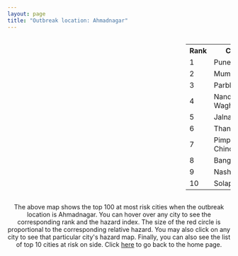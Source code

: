 ```yaml
---
layout: page
title: "Outbreak location: Ahmadnagar"
---
```

<div style="width: 100%; overflow: auto;">
<div style="width: 75%; float: left;">
<div id="mapid">
<script src="https://buda-magenta.github.io/hazard_map/load_map.js"></script>

<script>
var marker_outbreak = L.marker([19.250000, 74.750000],{"autoPan": true}).addTo(map); marker_outbreak.bindTooltip("Ahmadnagar").openTooltip();

var circle_1 = L.circle([18.521428, 73.854454], {"pane": "markerPane", "color": "red", "fill": true, "fillOpacity": 0.2, "fillRule": "evenodd", "lineCap": "round", "lineJoin": "round", "opacity": 1.0, "radius": 99929, "stroke": true, "weight": 3}).addTo(map);
circle_1.bindTooltip("Pune<br>rank: 1<br>hazard index: 0.099930")
circle_1.bindPopup('<a href="https://buda-magenta.github.io/hazard_map/Pune">Pune</a>')

var circle_2 = L.circle([19.075990, 72.877393], {"pane": "markerPane", "color": "red", "fill": true, "fillOpacity": 0.2, "fillRule": "evenodd", "lineCap": "round", "lineJoin": "round", "opacity": 1.0, "radius": 65804, "stroke": true, "weight": 3}).addTo(map);
circle_2.bindTooltip("Mumbai<br>rank: 2<br>hazard index: 0.065804")
circle_2.bindPopup('<a href="https://buda-magenta.github.io/hazard_map/Mumbai">Mumbai</a>')

var circle_3 = L.circle([19.290314, 76.602903], {"pane": "markerPane", "color": "red", "fill": true, "fillOpacity": 0.2, "fillRule": "evenodd", "lineCap": "round", "lineJoin": "round", "opacity": 1.0, "radius": 30067, "stroke": true, "weight": 3}).addTo(map);
circle_3.bindTooltip("Parbhani<br>rank: 3<br>hazard index: 0.030068")
circle_3.bindPopup('<a href="https://buda-magenta.github.io/hazard_map/Parbhani">Parbhani</a>')

var circle_4 = L.circle([19.169335, 77.311013], {"pane": "markerPane", "color": "red", "fill": true, "fillOpacity": 0.2, "fillRule": "evenodd", "lineCap": "round", "lineJoin": "round", "opacity": 1.0, "radius": 29647, "stroke": true, "weight": 3}).addTo(map);
circle_4.bindTooltip("Nanded Waghala<br>rank: 4<br>hazard index: 0.029647")
circle_4.bindPopup('<a href="https://buda-magenta.github.io/hazard_map/Nanded_Waghala">Nanded Waghala</a>')

var circle_5 = L.circle([19.918233, 75.868625], {"pane": "markerPane", "color": "red", "fill": true, "fillOpacity": 0.2, "fillRule": "evenodd", "lineCap": "round", "lineJoin": "round", "opacity": 1.0, "radius": 26648, "stroke": true, "weight": 3}).addTo(map);
circle_5.bindTooltip("Jalna<br>rank: 5<br>hazard index: 0.026648")
circle_5.bindPopup('<a href="https://buda-magenta.github.io/hazard_map/Jalna">Jalna</a>')

var circle_6 = L.circle([19.194329, 72.970178], {"pane": "markerPane", "color": "red", "fill": true, "fillOpacity": 0.2, "fillRule": "evenodd", "lineCap": "round", "lineJoin": "round", "opacity": 1.0, "radius": 9591, "stroke": true, "weight": 3}).addTo(map);
circle_6.bindTooltip("Thane<br>rank: 6<br>hazard index: 0.009592")
circle_6.bindPopup('<a href="https://buda-magenta.github.io/hazard_map/Thane">Thane</a>')

var circle_7 = L.circle([18.627929, 73.800983], {"pane": "markerPane", "color": "red", "fill": true, "fillOpacity": 0.2, "fillRule": "evenodd", "lineCap": "round", "lineJoin": "round", "opacity": 1.0, "radius": 9119, "stroke": true, "weight": 3}).addTo(map);
circle_7.bindTooltip("Pimpri Chinchwad<br>rank: 7<br>hazard index: 0.009120")
circle_7.bindPopup('<a href="https://buda-magenta.github.io/hazard_map/Pimpri_Chinchwad">Pimpri Chinchwad</a>')

var circle_8 = L.circle([12.979120, 77.591300], {"pane": "markerPane", "color": "red", "fill": true, "fillOpacity": 0.2, "fillRule": "evenodd", "lineCap": "round", "lineJoin": "round", "opacity": 1.0, "radius": 9117, "stroke": true, "weight": 3}).addTo(map);
circle_8.bindTooltip("Bangalore<br>rank: 8<br>hazard index: 0.009117")
circle_8.bindPopup('<a href="https://buda-magenta.github.io/hazard_map/Bangalore">Bangalore</a>')

var circle_9 = L.circle([20.011247, 73.790236], {"pane": "markerPane", "color": "red", "fill": true, "fillOpacity": 0.2, "fillRule": "evenodd", "lineCap": "round", "lineJoin": "round", "opacity": 1.0, "radius": 7841, "stroke": true, "weight": 3}).addTo(map);
circle_9.bindTooltip("Nashik<br>rank: 9<br>hazard index: 0.007841")
circle_9.bindPopup('<a href="https://buda-magenta.github.io/hazard_map/Nashik">Nashik</a>')

var circle_10 = L.circle([17.849907, 75.276320], {"pane": "markerPane", "color": "red", "fill": true, "fillOpacity": 0.2, "fillRule": "evenodd", "lineCap": "round", "lineJoin": "round", "opacity": 1.0, "radius": 6864, "stroke": true, "weight": 3}).addTo(map);
circle_10.bindTooltip("Solapur<br>rank: 10<br>hazard index: 0.006864")
circle_10.bindPopup('<a href="https://buda-magenta.github.io/hazard_map/Solapur">Solapur</a>')

var circle_11 = L.circle([19.439885, 72.880383], {"pane": "markerPane", "color": "red", "fill": true, "fillOpacity": 0.2, "fillRule": "evenodd", "lineCap": "round", "lineJoin": "round", "opacity": 1.0, "radius": 6440, "stroke": true, "weight": 3}).addTo(map);
circle_11.bindTooltip("Vasai<br>rank: 11<br>hazard index: 0.006440")
circle_11.bindPopup('<a href="https://buda-magenta.github.io/hazard_map/Vasai">Vasai</a>')

var circle_12 = L.circle([19.877263, 75.339024], {"pane": "markerPane", "color": "red", "fill": true, "fillOpacity": 0.2, "fillRule": "evenodd", "lineCap": "round", "lineJoin": "round", "opacity": 1.0, "radius": 6196, "stroke": true, "weight": 3}).addTo(map);
circle_12.bindTooltip("Aurangabad<br>rank: 12<br>hazard index: 0.006197")
circle_12.bindPopup('<a href="https://buda-magenta.github.io/hazard_map/Aurangabad">Aurangabad</a>')

var circle_13 = L.circle([18.169844, 76.117963], {"pane": "markerPane", "color": "red", "fill": true, "fillOpacity": 0.2, "fillRule": "evenodd", "lineCap": "round", "lineJoin": "round", "opacity": 1.0, "radius": 5412, "stroke": true, "weight": 3}).addTo(map);
circle_13.bindTooltip("Osmanabad<br>rank: 13<br>hazard index: 0.005412")
circle_13.bindPopup('<a href="https://buda-magenta.github.io/hazard_map/Osmanabad">Osmanabad</a>')

var circle_14 = L.circle([21.149813, 79.082056], {"pane": "markerPane", "color": "red", "fill": true, "fillOpacity": 0.2, "fillRule": "evenodd", "lineCap": "round", "lineJoin": "round", "opacity": 1.0, "radius": 5154, "stroke": true, "weight": 3}).addTo(map);
circle_14.bindTooltip("Nagpur<br>rank: 14<br>hazard index: 0.005155")
circle_14.bindPopup('<a href="https://buda-magenta.github.io/hazard_map/Nagpur">Nagpur</a>')

var circle_15 = L.circle([19.295200, 72.854400], {"pane": "markerPane", "color": "red", "fill": true, "fillOpacity": 0.2, "fillRule": "evenodd", "lineCap": "round", "lineJoin": "round", "opacity": 1.0, "radius": 4296, "stroke": true, "weight": 3}).addTo(map);
circle_15.bindTooltip("Mira-Bhayandar<br>rank: 15<br>hazard index: 0.004296")
circle_15.bindPopup('<a href="https://buda-magenta.github.io/hazard_map/Mira-Bhayandar">Mira-Bhayandar</a>')

var circle_16 = L.circle([19.362531, 73.078475], {"pane": "markerPane", "color": "red", "fill": true, "fillOpacity": 0.2, "fillRule": "evenodd", "lineCap": "round", "lineJoin": "round", "opacity": 1.0, "radius": 3751, "stroke": true, "weight": 3}).addTo(map);
circle_16.bindTooltip("Bhiwandi<br>rank: 16<br>hazard index: 0.003751")
circle_16.bindPopup('<a href="https://buda-magenta.github.io/hazard_map/Bhiwandi">Bhiwandi</a>')

var circle_17 = L.circle([18.182992, 75.743925], {"pane": "markerPane", "color": "red", "fill": true, "fillOpacity": 0.2, "fillRule": "evenodd", "lineCap": "round", "lineJoin": "round", "opacity": 1.0, "radius": 3732, "stroke": true, "weight": 3}).addTo(map);
circle_17.bindTooltip("Barshi<br>rank: 17<br>hazard index: 0.003733")
circle_17.bindPopup('<a href="https://buda-magenta.github.io/hazard_map/Barshi">Barshi</a>')

var circle_18 = L.circle([20.843512, 75.525927], {"pane": "markerPane", "color": "red", "fill": true, "fillOpacity": 0.2, "fillRule": "evenodd", "lineCap": "round", "lineJoin": "round", "opacity": 1.0, "radius": 3405, "stroke": true, "weight": 3}).addTo(map);
circle_18.bindTooltip("Jalgaon<br>rank: 18<br>hazard index: 0.003406")
circle_18.bindPopup('<a href="https://buda-magenta.github.io/hazard_map/Jalgaon">Jalgaon</a>')

var circle_19 = L.circle([17.388786, 78.461065], {"pane": "markerPane", "color": "red", "fill": true, "fillOpacity": 0.2, "fillRule": "evenodd", "lineCap": "round", "lineJoin": "round", "opacity": 1.0, "radius": 3151, "stroke": true, "weight": 3}).addTo(map);
circle_19.bindTooltip("Hyderabad<br>rank: 19<br>hazard index: 0.003152")
circle_19.bindPopup('<a href="https://buda-magenta.github.io/hazard_map/Hyderabad">Hyderabad</a>')

var circle_20 = L.circle([17.636129, 74.298278], {"pane": "markerPane", "color": "red", "fill": true, "fillOpacity": 0.2, "fillRule": "evenodd", "lineCap": "round", "lineJoin": "round", "opacity": 1.0, "radius": 2859, "stroke": true, "weight": 3}).addTo(map);
circle_20.bindTooltip("Satara<br>rank: 20<br>hazard index: 0.002859")
circle_20.bindPopup('<a href="https://buda-magenta.github.io/hazard_map/Satara">Satara</a>')

var circle_21 = L.circle([19.261944, 73.194760], {"pane": "markerPane", "color": "red", "fill": true, "fillOpacity": 0.2, "fillRule": "evenodd", "lineCap": "round", "lineJoin": "round", "opacity": 1.0, "radius": 2673, "stroke": true, "weight": 3}).addTo(map);
circle_21.bindTooltip("Ulhas Nagar<br>rank: 21<br>hazard index: 0.002673")
circle_21.bindPopup('<a href="https://buda-magenta.github.io/hazard_map/Ulhas_Nagar">Ulhas Nagar</a>')

var circle_22 = L.circle([19.794750, 75.077922], {"pane": "markerPane", "color": "red", "fill": true, "fillOpacity": 0.2, "fillRule": "evenodd", "lineCap": "round", "lineJoin": "round", "opacity": 1.0, "radius": 2285, "stroke": true, "weight": 3}).addTo(map);
circle_22.bindTooltip("Gangapur<br>rank: 22<br>hazard index: 0.002285")
circle_22.bindPopup('<a href="https://buda-magenta.github.io/hazard_map/Gangapur">Gangapur</a>')

var circle_23 = L.circle([26.055318, 82.993139], {"pane": "markerPane", "color": "red", "fill": true, "fillOpacity": 0.2, "fillRule": "evenodd", "lineCap": "round", "lineJoin": "round", "opacity": 1.0, "radius": 2133, "stroke": true, "weight": 3}).addTo(map);
circle_23.bindTooltip("Nizamabad<br>rank: 23<br>hazard index: 0.002134")
circle_23.bindPopup('<a href="https://buda-magenta.github.io/hazard_map/Nizamabad">Nizamabad</a>')

var circle_24 = L.circle([28.651718, 77.221939], {"pane": "markerPane", "color": "red", "fill": true, "fillOpacity": 0.2, "fillRule": "evenodd", "lineCap": "round", "lineJoin": "round", "opacity": 1.0, "radius": 2118, "stroke": true, "weight": 3}).addTo(map);
circle_24.bindTooltip("Delhi<br>rank: 24<br>hazard index: 0.002119")
circle_24.bindPopup('<a href="https://buda-magenta.github.io/hazard_map/Delhi">Delhi</a>')

var circle_25 = L.circle([20.325704, 78.116914], {"pane": "markerPane", "color": "red", "fill": true, "fillOpacity": 0.2, "fillRule": "evenodd", "lineCap": "round", "lineJoin": "round", "opacity": 1.0, "radius": 2036, "stroke": true, "weight": 3}).addTo(map);
circle_25.bindTooltip("Yavatmal<br>rank: 25<br>hazard index: 0.002037")
circle_25.bindPopup('<a href="https://buda-magenta.github.io/hazard_map/Yavatmal">Yavatmal</a>')

var circle_26 = L.circle([19.143607, 73.295535], {"pane": "markerPane", "color": "red", "fill": true, "fillOpacity": 0.2, "fillRule": "evenodd", "lineCap": "round", "lineJoin": "round", "opacity": 1.0, "radius": 1853, "stroke": true, "weight": 3}).addTo(map);
circle_26.bindTooltip("Ambarnath<br>rank: 26<br>hazard index: 0.001854")
circle_26.bindPopup('<a href="https://buda-magenta.github.io/hazard_map/Ambarnath">Ambarnath</a>')

var circle_27 = L.circle([25.438130, 81.833800], {"pane": "markerPane", "color": "red", "fill": true, "fillOpacity": 0.2, "fillRule": "evenodd", "lineCap": "round", "lineJoin": "round", "opacity": 1.0, "radius": 1563, "stroke": true, "weight": 3}).addTo(map);
circle_27.bindTooltip("Allahabad<br>rank: 27<br>hazard index: 0.001563")
circle_27.bindPopup('<a href="https://buda-magenta.github.io/hazard_map/Allahabad">Allahabad</a>')

var circle_28 = L.circle([13.083694, 80.270186], {"pane": "markerPane", "color": "red", "fill": true, "fillOpacity": 0.2, "fillRule": "evenodd", "lineCap": "round", "lineJoin": "round", "opacity": 1.0, "radius": 1500, "stroke": true, "weight": 3}).addTo(map);
circle_28.bindTooltip("Chennai<br>rank: 28<br>hazard index: 0.001500")
circle_28.bindPopup('<a href="https://buda-magenta.github.io/hazard_map/Chennai">Chennai</a>')

var circle_29 = L.circle([23.160894, 79.949770], {"pane": "markerPane", "color": "red", "fill": true, "fillOpacity": 0.2, "fillRule": "evenodd", "lineCap": "round", "lineJoin": "round", "opacity": 1.0, "radius": 1475, "stroke": true, "weight": 3}).addTo(map);
circle_29.bindTooltip("Jabalpur<br>rank: 29<br>hazard index: 0.001475")
circle_29.bindPopup('<a href="https://buda-magenta.github.io/hazard_map/Jabalpur">Jabalpur</a>')

var circle_30 = L.circle([20.761862, 77.192172], {"pane": "markerPane", "color": "red", "fill": true, "fillOpacity": 0.2, "fillRule": "evenodd", "lineCap": "round", "lineJoin": "round", "opacity": 1.0, "radius": 1419, "stroke": true, "weight": 3}).addTo(map);
circle_30.bindTooltip("Akola<br>rank: 30<br>hazard index: 0.001419")
circle_30.bindPopup('<a href="https://buda-magenta.github.io/hazard_map/Akola">Akola</a>')

var circle_31 = L.circle([19.500000, 78.500000], {"pane": "markerPane", "color": "red", "fill": true, "fillOpacity": 0.2, "fillRule": "evenodd", "lineCap": "round", "lineJoin": "round", "opacity": 1.0, "radius": 1199, "stroke": true, "weight": 3}).addTo(map);
circle_31.bindTooltip("Adilabad<br>rank: 31<br>hazard index: 0.001200")
circle_31.bindPopup('<a href="https://buda-magenta.github.io/hazard_map/Adilabad">Adilabad</a>')

var circle_32 = L.circle([16.850253, 74.594888], {"pane": "markerPane", "color": "red", "fill": true, "fillOpacity": 0.2, "fillRule": "evenodd", "lineCap": "round", "lineJoin": "round", "opacity": 1.0, "radius": 1185, "stroke": true, "weight": 3}).addTo(map);
circle_32.bindTooltip("Sangli<br>rank: 32<br>hazard index: 0.001185")
circle_32.bindPopup('<a href="https://buda-magenta.github.io/hazard_map/Sangli">Sangli</a>')

var circle_33 = L.circle([21.170200, 72.831100], {"pane": "markerPane", "color": "red", "fill": true, "fillOpacity": 0.2, "fillRule": "evenodd", "lineCap": "round", "lineJoin": "round", "opacity": 1.0, "radius": 1129, "stroke": true, "weight": 3}).addTo(map);
circle_33.bindTooltip("Surat<br>rank: 33<br>hazard index: 0.001130")
circle_33.bindPopup('<a href="https://buda-magenta.github.io/hazard_map/Surat">Surat</a>')

var circle_34 = L.circle([23.021624, 72.579707], {"pane": "markerPane", "color": "red", "fill": true, "fillOpacity": 0.2, "fillRule": "evenodd", "lineCap": "round", "lineJoin": "round", "opacity": 1.0, "radius": 1113, "stroke": true, "weight": 3}).addTo(map);
circle_34.bindTooltip("Ahmedabad<br>rank: 34<br>hazard index: 0.001114")
circle_34.bindPopup('<a href="https://buda-magenta.github.io/hazard_map/Ahmedabad">Ahmedabad</a>')

var circle_35 = L.circle([20.993276, 75.839983], {"pane": "markerPane", "color": "red", "fill": true, "fillOpacity": 0.2, "fillRule": "evenodd", "lineCap": "round", "lineJoin": "round", "opacity": 1.0, "radius": 965, "stroke": true, "weight": 3}).addTo(map);
circle_35.bindTooltip("Bhusawal<br>rank: 35<br>hazard index: 0.000966")
circle_35.bindPopup('<a href="https://buda-magenta.github.io/hazard_map/Bhusawal">Bhusawal</a>')

var circle_36 = L.circle([23.258486, 77.401989], {"pane": "markerPane", "color": "red", "fill": true, "fillOpacity": 0.2, "fillRule": "evenodd", "lineCap": "round", "lineJoin": "round", "opacity": 1.0, "radius": 806, "stroke": true, "weight": 3}).addTo(map);
circle_36.bindTooltip("Bhopal<br>rank: 36<br>hazard index: 0.000807")
circle_36.bindPopup('<a href="https://buda-magenta.github.io/hazard_map/Bhopal">Bhopal</a>')

var circle_37 = L.circle([15.398403, 73.812918], {"pane": "markerPane", "color": "red", "fill": true, "fillOpacity": 0.2, "fillRule": "evenodd", "lineCap": "round", "lineJoin": "round", "opacity": 1.0, "radius": 756, "stroke": true, "weight": 3}).addTo(map);
circle_37.bindTooltip("Vasco Da Gama<br>rank: 37<br>hazard index: 0.000757")
circle_37.bindPopup('<a href="https://buda-magenta.github.io/hazard_map/Vasco_Da_Gama">Vasco Da Gama</a>')

var circle_38 = L.circle([25.531031, 78.652689], {"pane": "markerPane", "color": "red", "fill": true, "fillOpacity": 0.2, "fillRule": "evenodd", "lineCap": "round", "lineJoin": "round", "opacity": 1.0, "radius": 693, "stroke": true, "weight": 3}).addTo(map);
circle_38.bindTooltip("Jhansi<br>rank: 38<br>hazard index: 0.000693")
circle_38.bindPopup('<a href="https://buda-magenta.github.io/hazard_map/Jhansi">Jhansi</a>')

var circle_39 = L.circle([15.857267, 74.506934], {"pane": "markerPane", "color": "red", "fill": true, "fillOpacity": 0.2, "fillRule": "evenodd", "lineCap": "round", "lineJoin": "round", "opacity": 1.0, "radius": 655, "stroke": true, "weight": 3}).addTo(map);
circle_39.bindTooltip("Belgaum<br>rank: 39<br>hazard index: 0.000655")
circle_39.bindPopup('<a href="https://buda-magenta.github.io/hazard_map/Belgaum">Belgaum</a>')

var circle_40 = L.circle([25.335649, 83.007629], {"pane": "markerPane", "color": "red", "fill": true, "fillOpacity": 0.2, "fillRule": "evenodd", "lineCap": "round", "lineJoin": "round", "opacity": 1.0, "radius": 600, "stroke": true, "weight": 3}).addTo(map);
circle_40.bindTooltip("Varanasi<br>rank: 40<br>hazard index: 0.000600")
circle_40.bindPopup('<a href="https://buda-magenta.github.io/hazard_map/Varanasi">Varanasi</a>')

var circle_41 = L.circle([12.305183, 76.655361], {"pane": "markerPane", "color": "red", "fill": true, "fillOpacity": 0.2, "fillRule": "evenodd", "lineCap": "round", "lineJoin": "round", "opacity": 1.0, "radius": 592, "stroke": true, "weight": 3}).addTo(map);
circle_41.bindTooltip("Mysore<br>rank: 41<br>hazard index: 0.000593")
circle_41.bindPopup('<a href="https://buda-magenta.github.io/hazard_map/Mysore">Mysore</a>')

var circle_42 = L.circle([20.030976, 79.358139], {"pane": "markerPane", "color": "red", "fill": true, "fillOpacity": 0.2, "fillRule": "evenodd", "lineCap": "round", "lineJoin": "round", "opacity": 1.0, "radius": 559, "stroke": true, "weight": 3}).addTo(map);
circle_42.bindTooltip("Chandrapur<br>rank: 42<br>hazard index: 0.000559")
circle_42.bindPopup('<a href="https://buda-magenta.github.io/hazard_map/Chandrapur">Chandrapur</a>')

var circle_43 = L.circle([16.702841, 74.240533], {"pane": "markerPane", "color": "red", "fill": true, "fillOpacity": 0.2, "fillRule": "evenodd", "lineCap": "round", "lineJoin": "round", "opacity": 1.0, "radius": 557, "stroke": true, "weight": 3}).addTo(map);
circle_43.bindTooltip("Kolhapur<br>rank: 43<br>hazard index: 0.000558")
circle_43.bindPopup('<a href="https://buda-magenta.github.io/hazard_map/Kolhapur">Kolhapur</a>')

var circle_44 = L.circle([22.541418, 88.357691], {"pane": "markerPane", "color": "red", "fill": true, "fillOpacity": 0.2, "fillRule": "evenodd", "lineCap": "round", "lineJoin": "round", "opacity": 1.0, "radius": 515, "stroke": true, "weight": 3}).addTo(map);
circle_44.bindTooltip("Kolkata<br>rank: 44<br>hazard index: 0.000516")
circle_44.bindPopup('<a href="https://buda-magenta.github.io/hazard_map/Kolkata">Kolkata</a>')

var circle_45 = L.circle([18.793568, 80.815939], {"pane": "markerPane", "color": "red", "fill": true, "fillOpacity": 0.2, "fillRule": "evenodd", "lineCap": "round", "lineJoin": "round", "opacity": 1.0, "radius": 475, "stroke": true, "weight": 3}).addTo(map);
circle_45.bindTooltip("Bijapur<br>rank: 45<br>hazard index: 0.000476")
circle_45.bindPopup('<a href="https://buda-magenta.github.io/hazard_map/Bijapur">Bijapur</a>')

var circle_46 = L.circle([22.297314, 73.194257], {"pane": "markerPane", "color": "red", "fill": true, "fillOpacity": 0.2, "fillRule": "evenodd", "lineCap": "round", "lineJoin": "round", "opacity": 1.0, "radius": 431, "stroke": true, "weight": 3}).addTo(map);
circle_46.bindTooltip("Vadodara<br>rank: 46<br>hazard index: 0.000431")
circle_46.bindPopup('<a href="https://buda-magenta.github.io/hazard_map/Vadodara">Vadodara</a>')

var circle_47 = L.circle([20.432402, 73.141172], {"pane": "markerPane", "color": "red", "fill": true, "fillOpacity": 0.2, "fillRule": "evenodd", "lineCap": "round", "lineJoin": "round", "opacity": 1.0, "radius": 411, "stroke": true, "weight": 3}).addTo(map);
circle_47.bindTooltip("Valsad<br>rank: 47<br>hazard index: 0.000412")
circle_47.bindPopup('<a href="https://buda-magenta.github.io/hazard_map/Valsad">Valsad</a>')

var circle_48 = L.circle([24.500000, 81.000000], {"pane": "markerPane", "color": "red", "fill": true, "fillOpacity": 0.2, "fillRule": "evenodd", "lineCap": "round", "lineJoin": "round", "opacity": 1.0, "radius": 392, "stroke": true, "weight": 3}).addTo(map);
circle_48.bindTooltip("Satna<br>rank: 48<br>hazard index: 0.000392")
circle_48.bindPopup('<a href="https://buda-magenta.github.io/hazard_map/Satna">Satna</a>')

var circle_49 = L.circle([18.351469, 76.755121], {"pane": "markerPane", "color": "red", "fill": true, "fillOpacity": 0.2, "fillRule": "evenodd", "lineCap": "round", "lineJoin": "round", "opacity": 1.0, "radius": 366, "stroke": true, "weight": 3}).addTo(map);
circle_49.bindTooltip("Latur<br>rank: 49<br>hazard index: 0.000367")
circle_49.bindPopup('<a href="https://buda-magenta.github.io/hazard_map/Latur">Latur</a>')

var circle_50 = L.circle([12.869810, 74.843008], {"pane": "markerPane", "color": "red", "fill": true, "fillOpacity": 0.2, "fillRule": "evenodd", "lineCap": "round", "lineJoin": "round", "opacity": 1.0, "radius": 316, "stroke": true, "weight": 3}).addTo(map);
circle_50.bindTooltip("Mangalore<br>rank: 50<br>hazard index: 0.000316")
circle_50.bindPopup('<a href="https://buda-magenta.github.io/hazard_map/Mangalore">Mangalore</a>')

var circle_51 = L.circle([21.154541, 77.644296], {"pane": "markerPane", "color": "red", "fill": true, "fillOpacity": 0.2, "fillRule": "evenodd", "lineCap": "round", "lineJoin": "round", "opacity": 1.0, "radius": 311, "stroke": true, "weight": 3}).addTo(map);
circle_51.bindTooltip("Amravati<br>rank: 51<br>hazard index: 0.000311")
circle_51.bindPopup('<a href="https://buda-magenta.github.io/hazard_map/Amravati">Amravati</a>')

var circle_52 = L.circle([20.825623, 78.613146], {"pane": "markerPane", "color": "red", "fill": true, "fillOpacity": 0.2, "fillRule": "evenodd", "lineCap": "round", "lineJoin": "round", "opacity": 1.0, "radius": 299, "stroke": true, "weight": 3}).addTo(map);
circle_52.bindTooltip("Wardha<br>rank: 52<br>hazard index: 0.000300")
circle_52.bindPopup('<a href="https://buda-magenta.github.io/hazard_map/Wardha">Wardha</a>')

var circle_53 = L.circle([21.977864, 76.568828], {"pane": "markerPane", "color": "red", "fill": true, "fillOpacity": 0.2, "fillRule": "evenodd", "lineCap": "round", "lineJoin": "round", "opacity": 1.0, "radius": 298, "stroke": true, "weight": 3}).addTo(map);
circle_53.bindTooltip("Khandwa<br>rank: 53<br>hazard index: 0.000299")
circle_53.bindPopup('<a href="https://buda-magenta.github.io/hazard_map/Khandwa">Khandwa</a>')

var circle_54 = L.circle([14.654623, 77.556260], {"pane": "markerPane", "color": "red", "fill": true, "fillOpacity": 0.2, "fillRule": "evenodd", "lineCap": "round", "lineJoin": "round", "opacity": 1.0, "radius": 274, "stroke": true, "weight": 3}).addTo(map);
circle_54.bindTooltip("Anantapur<br>rank: 54<br>hazard index: 0.000275")
circle_54.bindPopup('<a href="https://buda-magenta.github.io/hazard_map/Anantapur">Anantapur</a>')

var circle_55 = L.circle([21.237947, 81.633683], {"pane": "markerPane", "color": "red", "fill": true, "fillOpacity": 0.2, "fillRule": "evenodd", "lineCap": "round", "lineJoin": "round", "opacity": 1.0, "radius": 263, "stroke": true, "weight": 3}).addTo(map);
circle_55.bindTooltip("Raipur<br>rank: 55<br>hazard index: 0.000263")
circle_55.bindPopup('<a href="https://buda-magenta.github.io/hazard_map/Raipur">Raipur</a>')

var circle_56 = L.circle([15.143395, 76.919388], {"pane": "markerPane", "color": "red", "fill": true, "fillOpacity": 0.2, "fillRule": "evenodd", "lineCap": "round", "lineJoin": "round", "opacity": 1.0, "radius": 258, "stroke": true, "weight": 3}).addTo(map);
circle_56.bindTooltip("Bellary<br>rank: 56<br>hazard index: 0.000259")
circle_56.bindPopup('<a href="https://buda-magenta.github.io/hazard_map/Bellary">Bellary</a>')

var circle_57 = L.circle([24.935635, 82.647701], {"pane": "markerPane", "color": "red", "fill": true, "fillOpacity": 0.2, "fillRule": "evenodd", "lineCap": "round", "lineJoin": "round", "opacity": 1.0, "radius": 255, "stroke": true, "weight": 3}).addTo(map);
circle_57.bindTooltip("Mirzapur<br>rank: 57<br>hazard index: 0.000256")
circle_57.bindPopup('<a href="https://buda-magenta.github.io/hazard_map/Mirzapur">Mirzapur</a>')

var circle_58 = L.circle([15.426365, 75.630079], {"pane": "markerPane", "color": "red", "fill": true, "fillOpacity": 0.2, "fillRule": "evenodd", "lineCap": "round", "lineJoin": "round", "opacity": 1.0, "radius": 252, "stroke": true, "weight": 3}).addTo(map);
circle_58.bindTooltip("Gadag<br>rank: 58<br>hazard index: 0.000252")
circle_58.bindPopup('<a href="https://buda-magenta.github.io/hazard_map/Gadag">Gadag</a>')

var circle_59 = L.circle([25.895924, 82.437716], {"pane": "markerPane", "color": "red", "fill": true, "fillOpacity": 0.2, "fillRule": "evenodd", "lineCap": "round", "lineJoin": "round", "opacity": 1.0, "radius": 237, "stroke": true, "weight": 3}).addTo(map);
circle_59.bindTooltip("Badlapur<br>rank: 59<br>hazard index: 0.000237")
circle_59.bindPopup('<a href="https://buda-magenta.github.io/hazard_map/Badlapur">Badlapur</a>')

var circle_60 = L.circle([26.838100, 80.934600], {"pane": "markerPane", "color": "red", "fill": true, "fillOpacity": 0.2, "fillRule": "evenodd", "lineCap": "round", "lineJoin": "round", "opacity": 1.0, "radius": 237, "stroke": true, "weight": 3}).addTo(map);
circle_60.bindTooltip("Lucknow<br>rank: 60<br>hazard index: 0.000237")
circle_60.bindPopup('<a href="https://buda-magenta.github.io/hazard_map/Lucknow">Lucknow</a>')

var circle_61 = L.circle([20.259399, 76.976203], {"pane": "markerPane", "color": "red", "fill": true, "fillOpacity": 0.2, "fillRule": "evenodd", "lineCap": "round", "lineJoin": "round", "opacity": 1.0, "radius": 233, "stroke": true, "weight": 3}).addTo(map);
circle_61.bindTooltip("Malegaon<br>rank: 61<br>hazard index: 0.000233")
circle_61.bindPopup('<a href="https://buda-magenta.github.io/hazard_map/Malegaon">Malegaon</a>')

var circle_62 = L.circle([13.340077, 77.100621], {"pane": "markerPane", "color": "red", "fill": true, "fillOpacity": 0.2, "fillRule": "evenodd", "lineCap": "round", "lineJoin": "round", "opacity": 1.0, "radius": 232, "stroke": true, "weight": 3}).addTo(map);
circle_62.bindTooltip("Tumkur<br>rank: 62<br>hazard index: 0.000233")
circle_62.bindPopup('<a href="https://buda-magenta.github.io/hazard_map/Tumkur">Tumkur</a>')

var circle_63 = L.circle([16.695935, 74.455575], {"pane": "markerPane", "color": "red", "fill": true, "fillOpacity": 0.2, "fillRule": "evenodd", "lineCap": "round", "lineJoin": "round", "opacity": 1.0, "radius": 230, "stroke": true, "weight": 3}).addTo(map);
circle_63.bindTooltip("Ichalkaranji<br>rank: 63<br>hazard index: 0.000230")
circle_63.bindPopup('<a href="https://buda-magenta.github.io/hazard_map/Ichalkaranji">Ichalkaranji</a>')

var circle_64 = L.circle([15.351838, 75.137985], {"pane": "markerPane", "color": "red", "fill": true, "fillOpacity": 0.2, "fillRule": "evenodd", "lineCap": "round", "lineJoin": "round", "opacity": 1.0, "radius": 225, "stroke": true, "weight": 3}).addTo(map);
circle_64.bindTooltip("Hubli<br>rank: 64<br>hazard index: 0.000226")
circle_64.bindPopup('<a href="https://buda-magenta.github.io/hazard_map/Hubli">Hubli</a>')

var circle_65 = L.circle([26.915458, 75.818982], {"pane": "markerPane", "color": "red", "fill": true, "fillOpacity": 0.2, "fillRule": "evenodd", "lineCap": "round", "lineJoin": "round", "opacity": 1.0, "radius": 216, "stroke": true, "weight": 3}).addTo(map);
circle_65.bindTooltip("Jaipur<br>rank: 65<br>hazard index: 0.000216")
circle_65.bindPopup('<a href="https://buda-magenta.github.io/hazard_map/Jaipur">Jaipur</a>')

var circle_66 = L.circle([9.931308, 76.267414], {"pane": "markerPane", "color": "red", "fill": true, "fillOpacity": 0.2, "fillRule": "evenodd", "lineCap": "round", "lineJoin": "round", "opacity": 1.0, "radius": 197, "stroke": true, "weight": 3}).addTo(map);
circle_66.bindTooltip("Kochi<br>rank: 66<br>hazard index: 0.000197")
circle_66.bindPopup('<a href="https://buda-magenta.github.io/hazard_map/Kochi">Kochi</a>')

var circle_67 = L.circle([25.623457, 84.596839], {"pane": "markerPane", "color": "red", "fill": true, "fillOpacity": 0.2, "fillRule": "evenodd", "lineCap": "round", "lineJoin": "round", "opacity": 1.0, "radius": 185, "stroke": true, "weight": 3}).addTo(map);
circle_67.bindTooltip("Arrah<br>rank: 67<br>hazard index: 0.000186")
circle_67.bindPopup('<a href="https://buda-magenta.github.io/hazard_map/Arrah">Arrah</a>')

var circle_68 = L.circle([8.576971, 77.050125], {"pane": "markerPane", "color": "red", "fill": true, "fillOpacity": 0.2, "fillRule": "evenodd", "lineCap": "round", "lineJoin": "round", "opacity": 1.0, "radius": 182, "stroke": true, "weight": 3}).addTo(map);
circle_68.bindTooltip("Thiruvananthapuram<br>rank: 68<br>hazard index: 0.000183")
circle_68.bindPopup('<a href="https://buda-magenta.github.io/hazard_map/Thiruvananthapuram">Thiruvananthapuram</a>')

var circle_69 = L.circle([26.732501, 77.036312], {"pane": "markerPane", "color": "red", "fill": true, "fillOpacity": 0.2, "fillRule": "evenodd", "lineCap": "round", "lineJoin": "round", "opacity": 1.0, "radius": 178, "stroke": true, "weight": 3}).addTo(map);
circle_69.bindTooltip("Hindaun<br>rank: 69<br>hazard index: 0.000179")
circle_69.bindPopup('<a href="https://buda-magenta.github.io/hazard_map/Hindaun">Hindaun</a>')

var circle_70 = L.circle([21.145629, 80.268387], {"pane": "markerPane", "color": "red", "fill": true, "fillOpacity": 0.2, "fillRule": "evenodd", "lineCap": "round", "lineJoin": "round", "opacity": 1.0, "radius": 169, "stroke": true, "weight": 3}).addTo(map);
circle_70.bindTooltip("Gondiya<br>rank: 70<br>hazard index: 0.000170")
circle_70.bindPopup('<a href="https://buda-magenta.github.io/hazard_map/Gondiya">Gondiya</a>')

var circle_71 = L.circle([18.761516, 79.478785], {"pane": "markerPane", "color": "red", "fill": true, "fillOpacity": 0.2, "fillRule": "evenodd", "lineCap": "round", "lineJoin": "round", "opacity": 1.0, "radius": 166, "stroke": true, "weight": 3}).addTo(map);
circle_71.bindTooltip("Ramagundam<br>rank: 71<br>hazard index: 0.000167")
circle_71.bindPopup('<a href="https://buda-magenta.github.io/hazard_map/Ramagundam">Ramagundam</a>')

var circle_72 = L.circle([16.185317, 75.696792], {"pane": "markerPane", "color": "red", "fill": true, "fillOpacity": 0.2, "fillRule": "evenodd", "lineCap": "round", "lineJoin": "round", "opacity": 1.0, "radius": 163, "stroke": true, "weight": 3}).addTo(map);
circle_72.bindTooltip("Bagalkot<br>rank: 72<br>hazard index: 0.000163")
circle_72.bindPopup('<a href="https://buda-magenta.github.io/hazard_map/Bagalkot">Bagalkot</a>')

var circle_73 = L.circle([13.826383, 77.493772], {"pane": "markerPane", "color": "red", "fill": true, "fillOpacity": 0.2, "fillRule": "evenodd", "lineCap": "round", "lineJoin": "round", "opacity": 1.0, "radius": 158, "stroke": true, "weight": 3}).addTo(map);
circle_73.bindTooltip("Hindupur<br>rank: 73<br>hazard index: 0.000159")
circle_73.bindPopup('<a href="https://buda-magenta.github.io/hazard_map/Hindupur">Hindupur</a>')

var circle_74 = L.circle([26.269722, 82.994425], {"pane": "markerPane", "color": "red", "fill": true, "fillOpacity": 0.2, "fillRule": "evenodd", "lineCap": "round", "lineJoin": "round", "opacity": 1.0, "radius": 158, "stroke": true, "weight": 3}).addTo(map);
circle_74.bindTooltip("Burhanpur<br>rank: 74<br>hazard index: 0.000158")
circle_74.bindPopup('<a href="https://buda-magenta.github.io/hazard_map/Burhanpur">Burhanpur</a>')

var circle_75 = L.circle([11.258608, 75.778874], {"pane": "markerPane", "color": "red", "fill": true, "fillOpacity": 0.2, "fillRule": "evenodd", "lineCap": "round", "lineJoin": "round", "opacity": 1.0, "radius": 157, "stroke": true, "weight": 3}).addTo(map);
circle_75.bindTooltip("Kozhikode<br>rank: 75<br>hazard index: 0.000157")
circle_75.bindPopup('<a href="https://buda-magenta.github.io/hazard_map/Kozhikode">Kozhikode</a>')

var circle_76 = L.circle([27.175255, 78.009816], {"pane": "markerPane", "color": "red", "fill": true, "fillOpacity": 0.2, "fillRule": "evenodd", "lineCap": "round", "lineJoin": "round", "opacity": 1.0, "radius": 146, "stroke": true, "weight": 3}).addTo(map);
circle_76.bindTooltip("Agra<br>rank: 76<br>hazard index: 0.000147")
circle_76.bindPopup('<a href="https://buda-magenta.github.io/hazard_map/Agra">Agra</a>')

var circle_77 = L.circle([11.664300, 78.146000], {"pane": "markerPane", "color": "red", "fill": true, "fillOpacity": 0.2, "fillRule": "evenodd", "lineCap": "round", "lineJoin": "round", "opacity": 1.0, "radius": 143, "stroke": true, "weight": 3}).addTo(map);
circle_77.bindTooltip("Salem<br>rank: 77<br>hazard index: 0.000144")
circle_77.bindPopup('<a href="https://buda-magenta.github.io/hazard_map/Salem">Salem</a>')

var circle_78 = L.circle([17.166667, 77.083333], {"pane": "markerPane", "color": "red", "fill": true, "fillOpacity": 0.2, "fillRule": "evenodd", "lineCap": "round", "lineJoin": "round", "opacity": 1.0, "radius": 142, "stroke": true, "weight": 3}).addTo(map);
circle_78.bindTooltip("Gulbarga<br>rank: 78<br>hazard index: 0.000142")
circle_78.bindPopup('<a href="https://buda-magenta.github.io/hazard_map/Gulbarga">Gulbarga</a>')

var circle_79 = L.circle([15.119651, 77.455290], {"pane": "markerPane", "color": "red", "fill": true, "fillOpacity": 0.2, "fillRule": "evenodd", "lineCap": "round", "lineJoin": "round", "opacity": 1.0, "radius": 136, "stroke": true, "weight": 3}).addTo(map);
circle_79.bindTooltip("Guntakal<br>rank: 79<br>hazard index: 0.000137")
circle_79.bindPopup('<a href="https://buda-magenta.github.io/hazard_map/Guntakal">Guntakal</a>')

var circle_80 = L.circle([21.365999, 74.284004], {"pane": "markerPane", "color": "red", "fill": true, "fillOpacity": 0.2, "fillRule": "evenodd", "lineCap": "round", "lineJoin": "round", "opacity": 1.0, "radius": 136, "stroke": true, "weight": 3}).addTo(map);
circle_80.bindTooltip("Nandurbar<br>rank: 80<br>hazard index: 0.000136")
circle_80.bindPopup('<a href="https://buda-magenta.github.io/hazard_map/Nandurbar">Nandurbar</a>')

var circle_81 = L.circle([22.720362, 75.868200], {"pane": "markerPane", "color": "red", "fill": true, "fillOpacity": 0.2, "fillRule": "evenodd", "lineCap": "round", "lineJoin": "round", "opacity": 1.0, "radius": 135, "stroke": true, "weight": 3}).addTo(map);
circle_81.bindTooltip("Indore<br>rank: 81<br>hazard index: 0.000136")
circle_81.bindPopup('<a href="https://buda-magenta.github.io/hazard_map/Indore">Indore</a>')

var circle_82 = L.circle([16.508759, 80.618510], {"pane": "markerPane", "color": "red", "fill": true, "fillOpacity": 0.2, "fillRule": "evenodd", "lineCap": "round", "lineJoin": "round", "opacity": 1.0, "radius": 132, "stroke": true, "weight": 3}).addTo(map);
circle_82.bindTooltip("Vijayawada<br>rank: 82<br>hazard index: 0.000132")
circle_82.bindPopup('<a href="https://buda-magenta.github.io/hazard_map/Vijayawada">Vijayawada</a>')

var circle_83 = L.circle([25.623400, 85.041700], {"pane": "markerPane", "color": "red", "fill": true, "fillOpacity": 0.2, "fillRule": "evenodd", "lineCap": "round", "lineJoin": "round", "opacity": 1.0, "radius": 129, "stroke": true, "weight": 3}).addTo(map);
circle_83.bindTooltip("Dinapur Nizamat<br>rank: 83<br>hazard index: 0.000129")
circle_83.bindPopup('<a href="https://buda-magenta.github.io/hazard_map/Dinapur_Nizamat">Dinapur Nizamat</a>')

var circle_84 = L.circle([26.460914, 80.321759], {"pane": "markerPane", "color": "red", "fill": true, "fillOpacity": 0.2, "fillRule": "evenodd", "lineCap": "round", "lineJoin": "round", "opacity": 1.0, "radius": 128, "stroke": true, "weight": 3}).addTo(map);
circle_84.bindTooltip("Kanpur<br>rank: 84<br>hazard index: 0.000129")
circle_84.bindPopup('<a href="https://buda-magenta.github.io/hazard_map/Kanpur">Kanpur</a>')

var circle_85 = L.circle([14.422347, 77.720069], {"pane": "markerPane", "color": "red", "fill": true, "fillOpacity": 0.2, "fillRule": "evenodd", "lineCap": "round", "lineJoin": "round", "opacity": 1.0, "radius": 127, "stroke": true, "weight": 3}).addTo(map);
circle_85.bindTooltip("Dharmavaram<br>rank: 85<br>hazard index: 0.000128")
circle_85.bindPopup('<a href="https://buda-magenta.github.io/hazard_map/Dharmavaram">Dharmavaram</a>')

var circle_86 = L.circle([25.609324, 85.123525], {"pane": "markerPane", "color": "red", "fill": true, "fillOpacity": 0.2, "fillRule": "evenodd", "lineCap": "round", "lineJoin": "round", "opacity": 1.0, "radius": 124, "stroke": true, "weight": 3}).addTo(map);
circle_86.bindTooltip("Patna<br>rank: 86<br>hazard index: 0.000124")
circle_86.bindPopup('<a href="https://buda-magenta.github.io/hazard_map/Patna">Patna</a>')

var circle_87 = L.circle([15.266493, 76.387230], {"pane": "markerPane", "color": "red", "fill": true, "fillOpacity": 0.2, "fillRule": "evenodd", "lineCap": "round", "lineJoin": "round", "opacity": 1.0, "radius": 123, "stroke": true, "weight": 3}).addTo(map);
circle_87.bindTooltip("Hospet<br>rank: 87<br>hazard index: 0.000123")
circle_87.bindPopup('<a href="https://buda-magenta.github.io/hazard_map/Hospet">Hospet</a>')

var circle_88 = L.circle([12.955100, 78.269900], {"pane": "markerPane", "color": "red", "fill": true, "fillOpacity": 0.2, "fillRule": "evenodd", "lineCap": "round", "lineJoin": "round", "opacity": 1.0, "radius": 115, "stroke": true, "weight": 3}).addTo(map);
circle_88.bindTooltip("Robertson Pet<br>rank: 88<br>hazard index: 0.000116")
circle_88.bindPopup('<a href="https://buda-magenta.github.io/hazard_map/Robertson_Pet">Robertson Pet</a>')

var circle_89 = L.circle([16.083333, 77.166667], {"pane": "markerPane", "color": "red", "fill": true, "fillOpacity": 0.2, "fillRule": "evenodd", "lineCap": "round", "lineJoin": "round", "opacity": 1.0, "radius": 112, "stroke": true, "weight": 3}).addTo(map);
circle_89.bindTooltip("Raichur<br>rank: 89<br>hazard index: 0.000113")
circle_89.bindPopup('<a href="https://buda-magenta.github.io/hazard_map/Raichur">Raichur</a>')

var circle_90 = L.circle([11.001812, 76.962843], {"pane": "markerPane", "color": "red", "fill": true, "fillOpacity": 0.2, "fillRule": "evenodd", "lineCap": "round", "lineJoin": "round", "opacity": 1.0, "radius": 110, "stroke": true, "weight": 3}).addTo(map);
circle_90.bindTooltip("Coimbatore<br>rank: 90<br>hazard index: 0.000111")
circle_90.bindPopup('<a href="https://buda-magenta.github.io/hazard_map/Coimbatore">Coimbatore</a>')

var circle_91 = L.circle([26.203725, 78.157363], {"pane": "markerPane", "color": "red", "fill": true, "fillOpacity": 0.2, "fillRule": "evenodd", "lineCap": "round", "lineJoin": "round", "opacity": 1.0, "radius": 98, "stroke": true, "weight": 3}).addTo(map);
circle_91.bindTooltip("Gwalior<br>rank: 91<br>hazard index: 0.000098")
circle_91.bindPopup('<a href="https://buda-magenta.github.io/hazard_map/Gwalior">Gwalior</a>')

var circle_92 = L.circle([22.305199, 70.802833], {"pane": "markerPane", "color": "red", "fill": true, "fillOpacity": 0.2, "fillRule": "evenodd", "lineCap": "round", "lineJoin": "round", "opacity": 1.0, "radius": 94, "stroke": true, "weight": 3}).addTo(map);
circle_92.bindTooltip("Rajkot<br>rank: 92<br>hazard index: 0.000095")
circle_92.bindPopup('<a href="https://buda-magenta.github.io/hazard_map/Rajkot">Rajkot</a>')

var circle_93 = L.circle([24.578721, 73.686257], {"pane": "markerPane", "color": "red", "fill": true, "fillOpacity": 0.2, "fillRule": "evenodd", "lineCap": "round", "lineJoin": "round", "opacity": 1.0, "radius": 92, "stroke": true, "weight": 3}).addTo(map);
circle_93.bindTooltip("Udaipur<br>rank: 93<br>hazard index: 0.000093")
circle_93.bindPopup('<a href="https://buda-magenta.github.io/hazard_map/Udaipur">Udaipur</a>')

var circle_94 = L.circle([12.523889, 76.896196], {"pane": "markerPane", "color": "red", "fill": true, "fillOpacity": 0.2, "fillRule": "evenodd", "lineCap": "round", "lineJoin": "round", "opacity": 1.0, "radius": 87, "stroke": true, "weight": 3}).addTo(map);
circle_94.bindTooltip("Mandya<br>rank: 94<br>hazard index: 0.000087")
circle_94.bindPopup('<a href="https://buda-magenta.github.io/hazard_map/Mandya">Mandya</a>')

var circle_95 = L.circle([22.383333, 82.133333], {"pane": "markerPane", "color": "red", "fill": true, "fillOpacity": 0.2, "fillRule": "evenodd", "lineCap": "round", "lineJoin": "round", "opacity": 1.0, "radius": 85, "stroke": true, "weight": 3}).addTo(map);
circle_95.bindTooltip("Bilaspur<br>rank: 95<br>hazard index: 0.000086")
circle_95.bindPopup('<a href="https://buda-magenta.github.io/hazard_map/Bilaspur">Bilaspur</a>')

var circle_96 = L.circle([25.196826, 76.000893], {"pane": "markerPane", "color": "red", "fill": true, "fillOpacity": 0.2, "fillRule": "evenodd", "lineCap": "round", "lineJoin": "round", "opacity": 1.0, "radius": 84, "stroke": true, "weight": 3}).addTo(map);
circle_96.bindTooltip("Kota<br>rank: 96<br>hazard index: 0.000084")
circle_96.bindPopup('<a href="https://buda-magenta.github.io/hazard_map/Kota">Kota</a>')

var circle_97 = L.circle([25.280733, 83.125128], {"pane": "markerPane", "color": "red", "fill": true, "fillOpacity": 0.2, "fillRule": "evenodd", "lineCap": "round", "lineJoin": "round", "opacity": 1.0, "radius": 81, "stroke": true, "weight": 3}).addTo(map);
circle_97.bindTooltip("Mughal Sarai<br>rank: 97<br>hazard index: 0.000081")
circle_97.bindPopup('<a href="https://buda-magenta.github.io/hazard_map/Mughal_Sarai">Mughal Sarai</a>')

var circle_98 = L.circle([15.631900, 77.275900], {"pane": "markerPane", "color": "red", "fill": true, "fillOpacity": 0.2, "fillRule": "evenodd", "lineCap": "round", "lineJoin": "round", "opacity": 1.0, "radius": 80, "stroke": true, "weight": 3}).addTo(map);
circle_98.bindTooltip("Adoni<br>rank: 98<br>hazard index: 0.000081")
circle_98.bindPopup('<a href="https://buda-magenta.github.io/hazard_map/Adoni">Adoni</a>')

var circle_99 = L.circle([20.266777, 85.843559], {"pane": "markerPane", "color": "red", "fill": true, "fillOpacity": 0.2, "fillRule": "evenodd", "lineCap": "round", "lineJoin": "round", "opacity": 1.0, "radius": 80, "stroke": true, "weight": 3}).addTo(map);
circle_99.bindTooltip("Bhubaneswar<br>rank: 99<br>hazard index: 0.000081")
circle_99.bindPopup('<a href="https://buda-magenta.github.io/hazard_map/Bhubaneswar">Bhubaneswar</a>')

var circle_100 = L.circle([17.910400, 77.519900], {"pane": "markerPane", "color": "red", "fill": true, "fillOpacity": 0.2, "fillRule": "evenodd", "lineCap": "round", "lineJoin": "round", "opacity": 1.0, "radius": 78, "stroke": true, "weight": 3}).addTo(map);
circle_100.bindTooltip("Bidar<br>rank: 100<br>hazard index: 0.000078")
circle_100.bindPopup('<a href="https://buda-magenta.github.io/hazard_map/Bidar">Bidar</a>')
</script>
</div>
</div>


<div style="width: 20%; float: right;">
<table>
<tr>
<th>Rank</th>
<th>City</th>
</tr>

<tr>
<td>1</td>
<td>Pune</td>
</tr>

<tr>
<td>2</td>
<td>Mumbai</td>
</tr>

<tr>
<td>3</td>
<td>Parbhani</td>
</tr>

<tr>
<td>4</td>
<td>Nanded Waghala</td>
</tr>

<tr>
<td>5</td>
<td>Jalna</td>
</tr>

<tr>
<td>6</td>
<td>Thane</td>
</tr>

<tr>
<td>7</td>
<td>Pimpri Chinchwad</td>
</tr>

<tr>
<td>8</td>
<td>Bangalore</td>
</tr>

<tr>
<td>9</td>
<td>Nashik</td>
</tr>

<tr>
<td>10</td>
<td>Solapur</td>
</tr>

</table>
</div>
</div>


<p align="center"> The above map shows the top 100 at most risk cities when the outbreak location is Ahmadnagar. You can hover over any city to see the corresponding rank and the hazard index. The size of the red circle is proportional to the corresponding relative hazard. You may also click on any city to see that particular city's hazard map. Finally, you can also see the list of top 10 cities at risk on side.  Click <a href="https://buda-magenta.github.io/hazard_map/">here</a> to go back to the home page.
</p>